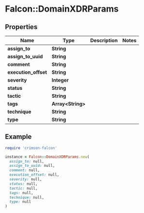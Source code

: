 # Falcon::DomainXDRParams

## Properties

| Name | Type | Description | Notes |
| ---- | ---- | ----------- | ----- |
| **assign_to** | **String** |  |  |
| **assign_to_uuid** | **String** |  |  |
| **comment** | **String** |  |  |
| **execution_offset** | **String** |  |  |
| **severity** | **Integer** |  |  |
| **status** | **String** |  |  |
| **tactic** | **String** |  |  |
| **tags** | **Array&lt;String&gt;** |  |  |
| **technique** | **String** |  |  |
| **type** | **String** |  |  |

## Example

```ruby
require 'crimson-falcon'

instance = Falcon::DomainXDRParams.new(
  assign_to: null,
  assign_to_uuid: null,
  comment: null,
  execution_offset: null,
  severity: null,
  status: null,
  tactic: null,
  tags: null,
  technique: null,
  type: null
)
```

